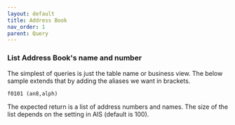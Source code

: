 ```yaml
---
layout: default
title: Address Book
nav_order: 1
parent: Query
---
```


<link href="assets/prism-dark.min.css" rel="stylesheet" />
<link href="assets/style.css" rel="stylesheet">
<script src="assets/prism-core.min.js"></script>
<script src="assets/prism-cql.js"></script>

### List Address Book's name and number

The simplest of queries is just the table name or business view.
The below sample extends that by adding the aliases we want in brackets.

<div class="codeblock">
<pre><code class="language-cql">f0101 (an8,alph)</code></pre>
</div>

The expected return is a list of address numbers and names.
The size of the list depends on the setting in AIS (default is 100).
